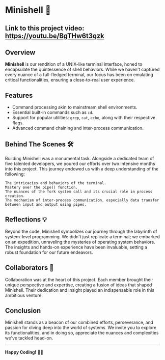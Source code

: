 # Minishell 🐚

Link to this project video: https://youtu.be/BgTHw6t3qzk
---

## Overview

**Minishell** is our rendition of a UNIX-like terminal interface, honed to encapsulate the quintessence of shell behaviors. While we haven't captured every nuance of a full-fledged terminal, our focus has been on emulating critical functionalities, ensuring a close-to-real user experience.

## Features

- Command processing akin to mainstream shell environments.
- Essential built-in commands such as `cd`.
- Support for popular utilities: `grep`, `cat`, `echo`, along with their respective flags.
- Advanced command chaining and inter-process communication.

## Behind The Scenes 🛠️

Building Minishell was a monumental task. Alongside a dedicated team of five talented developers, we poured our efforts over two intensive months into this project. This journey endowed us with a deep understanding of the following:

    The intricacies and behaviors of the terminal.
    Mastery over the pipe() function.
    The nuances of the fork system call and its crucial role in process creation.
    The mechanism of inter-process communication, especially data transfer between input and output using pipes.

## Reflections 💡

Beyond the code, Minishell symbolizes our journey through the labyrinth of system-level programming. We didn't just replicate a terminal; we embarked on an expedition, unraveling the mysteries of operating system behaviors. The insights and hands-on experience have been invaluable, setting a robust foundation for our future endeavors.

## Collaborators 🌟

Collaboration was at the heart of this project. Each member brought their unique perspective and expertise, creating a fusion of ideas that shaped Minishell. Their dedication and insight played an indispensable role in this ambitious venture.

## Conclusion

Minishell stands as a beacon of our combined efforts, perseverance, and passion for diving deep into the world of systems. We invite you to explore its functionalities, and in doing so, appreciate the nuances and complexities we've tackled head-on.

---

**Happy Coding!** 🚀🎉

